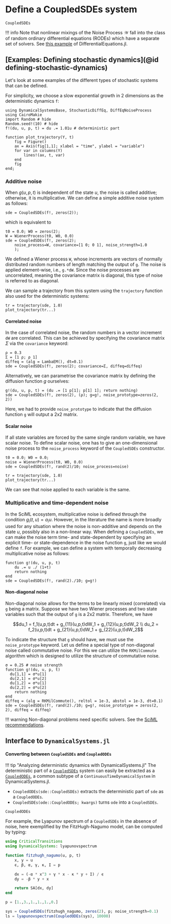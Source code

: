 # Define a CoupledSDEs system

```@docs
CoupledSDEs
```

!!! info
    Note that nonlinear mixings of the Noise Process $\mathcal{W}$ fall into the class of random ordinary differential equations (RODEs) which have a separate set of solvers. See [this example](https://docs.sciml.ai/DiffEqDocs/stable/tutorials/rode_example/) of DifferentialEquations.jl.


## [Examples: Defining stochastic dynamics](@id defining-stochastic-dynamics)

Let's look at some examples of the different types of stochastic systems that can be defined.

For simplicity, we choose a slow exponential growth in 2 dimensions as the deterministic dynamics `f`:
```@example type
using DynamicalSystemsBase, StochasticDiffEq, DiffEqNoiseProcess
using CairoMakie
import Random # hide
Random.seed!(10) # hide
f!(du, u, p, t) = du .= 1.01u # deterministic part

function plot_trajectory(Y, t)
    fig = Figure()
    ax = Axis(fig[1,1]; xlabel = "time", ylabel = "variable")
    for var in columns(Y)
        lines!(ax, t, var)
    end
    fig
end;
```

### Additive noise
When $g(u, p, t)$ is independent of the state $u$, the noise is called additive; otherwise, it is multiplicative.
We can define a simple additive noise system as follows:
```@example type
sde = CoupledSDEs(f!, zeros(2));
```
which is equivalent to
```@example type
t0 = 0.0; W0 = zeros(2);
W = WienerProcess(t0, W0, 0.0)
sde = CoupledSDEs(f!, zeros(2);
    noise_process=W, covariance=[1 0; 0 1], noise_strength=1.0
    );
```
We defined a Wiener process `W`, whose increments are vectors of normally distributed random numbers of length matching the output of `g`. The noise is applied element-wise, i.e., `g.*dW`. Since the noise processes are uncorrelated, meaning the covariance matrix is diagonal, this type of noise is referred to as diagonal.

We can sample a trajectory from this system using the `trajectory` function also used for the deterministic systems:
```@example type
tr = trajectory(sde, 1.0)
plot_trajectory(tr...)
```

#### Correlated noise
In the case of correlated noise, the random numbers in a vector increment `dW` are correlated. This can be achieved by specifying the covariance matrix $\Sigma$ via the `covariance` keyword:
```@example type
ρ = 0.3
Σ = [1 ρ; ρ 1]
diffeq = (alg = LambaEM(), dt=0.1)
sde = CoupledSDEs(f!, zeros(2); covariance=Σ, diffeq=diffeq)
```
Alternatively, we can parametrise the covariance matrix by defining the diffusion function $g$ ourselves:
```@example type
g!(du, u, p, t) = (du .= [1 p[1]; p[1] 1]; return nothing) 
sde = CoupledSDEs(f!, zeros(2), (ρ); g=g!, noise_prototype=zeros(2, 2))
```
Here, we had to provide `noise_prototype` to indicate that the diffusion function `g` will output a 2x2 matrix.

#### Scalar noise
If all state variables are forced by the same single random variable, we have scalar noise.
To define scalar noise, one has to give an one-dimensional noise process to the `noise_process` keyword of the `CoupledSDEs` constructor. 
```@example type
t0 = 0.0; W0 = 0.0;
noise = WienerProcess(t0, W0, 0.0)
sde = CoupledSDEs(f!, rand(2)/10; noise_process=noise)

tr = trajectory(sde, 1.0)
plot_trajectory(tr...)
```
We can see that noise applied to each variable is the same.

### Multiplicative and time-dependent noise
In the SciML ecosystem, multiplicative noise is defined through the condition $g_i(t, u)=a_i u$. However, in the literature the name is more broadly used for any situation where the noise is non-additive and depends on the state $u$, possibly also in a non-linear way. When defining a `CoupledSDEs`, we can make the noise term time- and state-dependent by specifying an explicit time- or state-dependence in the noise function `g`, just like we would define `f`. For example, we can define a system with temporally decreasing multiplicative noise as follows:
```@example type
function g!(du, u, p, t)
    du .= u ./ (1+t)
    return nothing
end
sde = CoupledSDEs(f!, rand(2)./10; g=g!)
```

#### Non-diagonal noise
Non-diagonal noise allows for the terms to be linearly mixed (correlated) via `g` being a matrix. Suppose we have two Wiener processes and two state variables such that the output of `g` is a 2x2 matrix. Therefore, we have
```math
du_1 = f_1(u,p,t)dt + g_{11}(u,p,t)dW_1 + g_{12}(u,p,t)dW_2 \\
du_2 = f_2(u,p,t)dt + g_{21}(u,p,t)dW_1 + g_{22}(u,p,t)dW_2
```
To indicate the structure that `g` should have, we must use the `noise_prototype` keyword. Let us define a special type of non-diagonal noise called commutative noise. For this we can utilize the `RKMilCommute` algorithm which is designed to utilize the structure of commutative noise.

```@example type
σ = 0.25 # noise strength
function g!(du, u, p, t)
  du[1,1] = σ*u[1]
  du[2,1] = σ*u[2]
  du[1,2] = σ*u[1]
  du[2,2] = σ*u[2]
    return nothing
end
diffeq = (alg = RKMilCommute(), reltol = 1e-3, abstol = 1e-3, dt=0.1)
sde = CoupledSDEs(f!, rand(2)./10; g=g!, noise_prototype = zeros(2, 2), diffeq = diffeq)
```

!!! warning
    Non-diagonal problems need specific solvers. See the [SciML recommendations](https://docs.sciml.ai/DiffEqDocs/stable/solvers/sde_solve/#sde_solve).

## Interface to `DynamicalSystems.jl`
#### Converting between `CoupledSDEs` and `CoupledODEs`

!!! tip "Analyzing deterministic dynamics with DynamicalSystems.jl"
    The deterministic part of a [`CoupledSDEs`](@ref) system can easily be extracted as a 
    [`CoupledODEs`](https://juliadynamics.github.io/DynamicalSystems.jl/dev/tutorial/#DynamicalSystemsBase.CoupledODEs), a common subtype of a `ContinuousTimeDynamicalSystem` in DynamicalSystems.jl.

- `CoupledODEs(sde::CoupledSDEs)` extracts the deterministic part of `sde` as a `CoupledODEs`.
- `CoupledSDEs(ode::CoupledODEs; kwargs)` turns `ode` into a `CoupledSDEs`.

```@docs
CoupledODEs
```
For example, the
Lyapunov spectrum of a `CoupledSDEs` in the absence of noise, here exemplified by the
FitzHugh-Nagumo model, can be computed by typing:

```julia
using CriticalTransitions
using DynamicalSystems: lyapunovspectrum

function fitzhugh_nagumo(u, p, t)
    x, y = u
    ϵ, β, α, γ, κ, I = p

    dx = (-α * x^3 + γ * x - κ * y + I) / ϵ
    dy = -β * y + x

    return SA[dx, dy]
end

p = [1.,3.,1.,1.,1.,0.]

sys = CoupledSDEs(fitzhugh_nagumo, zeros(2), p; noise_strength=0.1)
ls = lyapunovspectrum(CoupledODEs(sys), 10000)
```